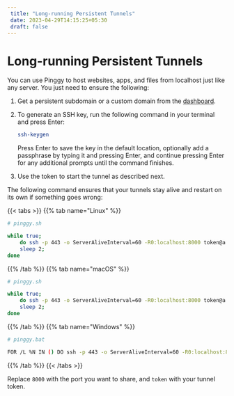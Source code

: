```yaml
---
 title: "Long-running Persistent Tunnels" 
 date: 2023-04-29T14:15:25+05:30 
 draft: false 
---
```


# Long-running Persistent Tunnels

You can use Pinggy to host websites, apps, and files from localhost just like any server. You just need to ensure the following:

1. Get a persistent subdomain or a custom domain from the [dashboard](https://dashboard.pinggy.io).
2. To generate an SSH key, run the following command in your terminal and press Enter:

    ```bash
    ssh-keygen
    ```

    Press Enter to save the key in the default location, optionally add a passphrase by typing it and pressing Enter, and continue pressing Enter for any additional prompts until the command finishes.   
3. Use the token to start the tunnel as described next.



The following command ensures that your tunnels stay alive and restart on its own if something goes wrong:

{{< tabs >}}
{{% tab name="Linux" %}}

```bash
# pinggy.sh

while true;
    do ssh -p 443 -o ServerAliveInterval=60 -R0:localhost:8000 token@a.pinggy.io;
    sleep 2;
done
```

{{% /tab %}}
{{% tab name="macOS" %}}

```bash
# pinggy.sh

while true;
    do ssh -p 443 -o ServerAliveInterval=60 -R0:localhost:8000 token@a.pinggy.io;
    sleep 2;
done
```

{{% /tab %}}
{{% tab name="Windows" %}}

```bash
# pinggy.bat

FOR /L %N IN () DO ssh -p 443 -o ServerAliveInterval=60 -R0:localhost:8000 token@a.pinggy.io
```

{{% /tab %}}
{{< /tabs >}}

Replace `8000` with the port you want to share, and `token` with your tunnel token.
